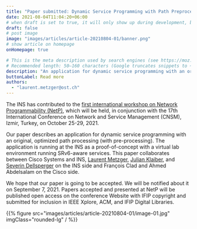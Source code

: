 ```yaml
---
title: "Paper submitted: Dynamic Service Programming with Path Preprocessing"
date: 2021-08-04T11:04:20+06:00
# when draft is set to true, it will only show up during development, but not when the website is deployed.
draft: false
# post image
image: "images/articles/article-20210804-01/banner.png"
# show article on homepage
onHomepage: true

# This is the meta description used by search engines (see https://moz.com/learn/seo/meta-description)
# Recommended length: 50–160 characters (Google truncates snippets to ~155–160 characters)
description: "An application for dynamic service programming with an original optimized path processing (with pre-processing)"
buttonLabel: Read more
authors:
  - "laurent.metzger@ost.ch"
---
```


The INS has contributed to the <a href="http://www.cnsm-conf.org/2021/workshop_NetP.html" target="_blank" rel="noopener noreferrer">first international workshop on Network Programmability (NetP)</a>, which will be held, in conjunction with the 17th International Conference on Network and Service Management (CNSM), Izmir, Turkey, on October 25-29, 2021.

Our paper describes an application for dynamic service programming with an original, optimized path processing (with pre-processing). The application is running at the INS as a proof-of-concept with a virtual lab environment running SRv6-aware services. This paper collaborates between Cisco Systems and INS, <a href="ins/about-us/laurent-metzger/" target="_blank" rel="noopener noreferrer">Laurent Metzger</a>, <a href="ins/about-us/julian-klaiber/" target="_blank" rel="noopener noreferrer">Julian Klaiber</a>, and <a href="ins/about-us/severin-dellsperger/" target="_blank" rel="noopener noreferrer">Severin Dellsperger</a> on the INS side and François Clad and Ahmed Abdelsalam on the Cisco side.

We hope that our paper is going to be accepted. We will be notified about it on September 7, 2021. Papers accepted and presented at NetP will be published open access on the conference Website with IFIP copyright and submitted for inclusion in IEEE Xplore, ACM, and IFIP Digital Libraries.

{{% figure src="images/articles/article-20210804-01/image-01.jpg" imgClass="rounded-lg" / %}}
